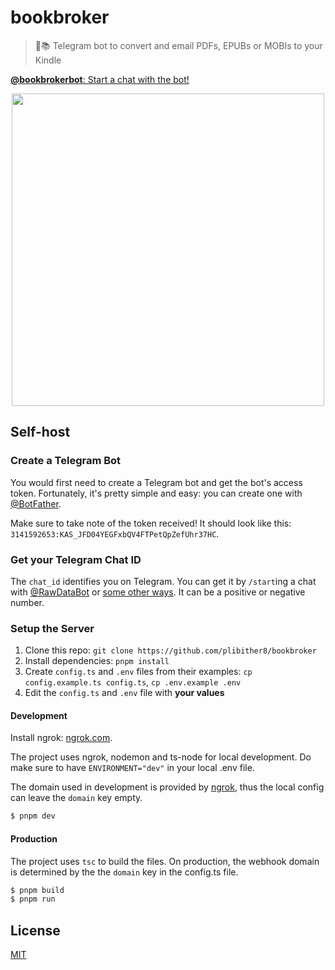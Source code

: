 # bookbroker

> 🤖📚 Telegram bot to convert and email PDFs, EPUBs or MOBIs to your Kindle

[**@bookbrokerbot**: Start a chat with the bot!](https://t.me/bookbrokerbot)

<p align="center">
  <img src="assets/demo.gif" height="500"/>
</p>

## Self-host

### Create a Telegram Bot

You would first need to create a Telegram bot and get the bot's access token. Fortunately, it's pretty simple and easy: you can create one with [@BotFather](https://t.me/BotFather).

Make sure to take note of the token received! It should look like this: `3141592653:KAS_JFD04YEGFxbQV4FTPetQpZefUhr37HC`.

### Get your Telegram Chat ID

The `chat_id` identifies you on Telegram. You can get it by `/start`ing a chat with [@RawDataBot](https://t.me/RawDataBot) or [some other ways](https://stackoverflow.com/questions/32423837/telegram-bot-how-to-get-a-group-chat-id). It can be a positive or negative number.

### Setup the Server

1. Clone this repo: `git clone https://github.com/plibither8/bookbroker`
2. Install dependencies: `pnpm install`
3. Create `config.ts` and `.env` files from their examples: `cp config.example.ts config.ts`, `cp .env.example .env`
4. Edit the `config.ts` and `.env` file with **your values**

#### Development

Install ngrok: [ngrok.com](https://ngrok.com).

The project uses ngrok, nodemon and ts-node for local development. Do make sure to have `ENVIRONMENT="dev"` in your local .env file.

The domain used in development is provided by [ngrok](https://ngrok.com), thus the local config can leave the `domain` key empty.

```sh
$ pnpm dev
```

#### Production

The project uses `tsc` to build the files. On production, the webhook domain is determined by the the `domain` key in the config.ts file.

```sh
$ pnpm build
$ pnpm run
```

## License

[MIT](LICENSE)
